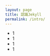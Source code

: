 ```yaml
---
layout: page
title: 認識Jekyll
permalink: /intro/
---
```


<ul>
	<li>1</li>
	<li>1</li>
	<li>1</li>
	<li>1</li>
</ul>